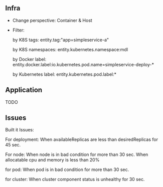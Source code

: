 ## Infra
* Change perspective: Container & Host

* Filter:

  by K8S tags:
  entity.tag:"app=simpleservice\-a"

  by K8S namespaces:
  entity.kubernetes.namespace:mdl

  by Docker label:
  entity.docker.label:io.kubernetes.pod.name=simpleservice-deploy-*

  by Kubernetes label:
  entity.kubernetes.pod.label:* 

## Application

  TODO

## Issues


Built it Issues:

For deployment: When availableReplicas are less than desiredReplicas for 45 sec.

For node: When node is in bad condition for more than 30 sec.
          When allocatable cpu and memory is less than 20%

for pod: When pod is in bad condition for more than 30 sec.

for cluster: When cluster component status is unhealthy for 30 sec.